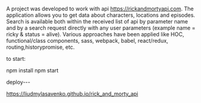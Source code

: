 A project was developed to work with api https://rickandmortyapi.com. The application allows you to get data about characters, locations and episodes. Search is available both within the received list of api by parameter name and by a search request directly with any user parameters (example name = ricky & status = alive). Various approaches have been applied like HOC, functional/class components, sass, webpack, babel, react/redux, routing,historypromise, etc.

to start:

npm install
npm start


deploy---

https://liudmylasavenko.github.io/rick_and_morty_api

